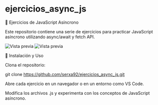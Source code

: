 # ejercicios_async_js

📌 Ejercicios de JavaScript Asíncrono

Este repositorio contiene una serie de ejercicios para practicar JavaScript asíncrono utilizando async/await y fetch API.

![Vista previa](assets/31shots_so.png)
![Vista previa](assets/512shots_so.png)



🚀 Instalación y Uso

Clona el repositorio:

git clone https://github.com/serxa92/ejercicios_async_js.git


Abre cada ejercicio en un navegador o en un entorno como VS Code.

Modifica los archivos .js y experimenta con los conceptos de JavaScript asíncrono.

